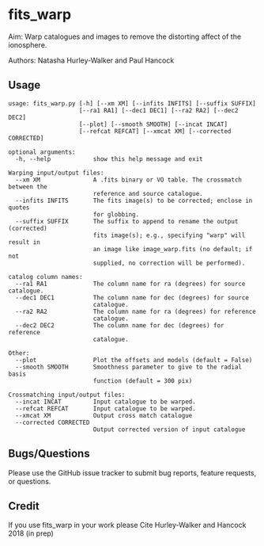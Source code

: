 # fits_warp
Aim: Warp catalogues and images to remove the distorting affect of the ionosphere.

Authors: Natasha Hurley-Walker and Paul Hancock


## Usage
```
usage: fits_warp.py [-h] [--xm XM] [--infits INFITS] [--suffix SUFFIX]
                    [--ra1 RA1] [--dec1 DEC1] [--ra2 RA2] [--dec2 DEC2]
                    [--plot] [--smooth SMOOTH] [--incat INCAT]
                    [--refcat REFCAT] [--xmcat XM] [--corrected CORRECTED]

optional arguments:
  -h, --help            show this help message and exit

Warping input/output files:
  --xm XM               A .fits binary or VO table. The crossmatch between the
                        reference and source catalogue.
  --infits INFITS       The fits image(s) to be corrected; enclose in quotes
                        for globbing.
  --suffix SUFFIX       The suffix to append to rename the output (corrected)
                        fits image(s); e.g., specifying "warp" will result in
                        an image like image_warp.fits (no default; if not
                        supplied, no correction will be performed).

catalog column names:
  --ra1 RA1             The column name for ra (degrees) for source catalogue.
  --dec1 DEC1           The column name for dec (degrees) for source
                        catalogue.
  --ra2 RA2             The column name for ra (degrees) for reference
                        catalogue.
  --dec2 DEC2           The column name for dec (degrees) for reference
                        catalogue.

Other:
  --plot                Plot the offsets and models (default = False)
  --smooth SMOOTH       Smoothness parameter to give to the radial basis
                        function (default = 300 pix)

Crossmatching input/output files:
  --incat INCAT         Input catalogue to be warped.
  --refcat REFCAT       Input catalogue to be warped.
  --xmcat XM            Output cross match catalogue
  --corrected CORRECTED
                        Output corrected version of input catalogue
```

## Bugs/Questions
Please use the GitHub issue tracker to submit bug reports, feature requests, or questions.

## Credit
If you use fits_warp in your work please Cite Hurley-Walker and Hancock 2018 (in prep)